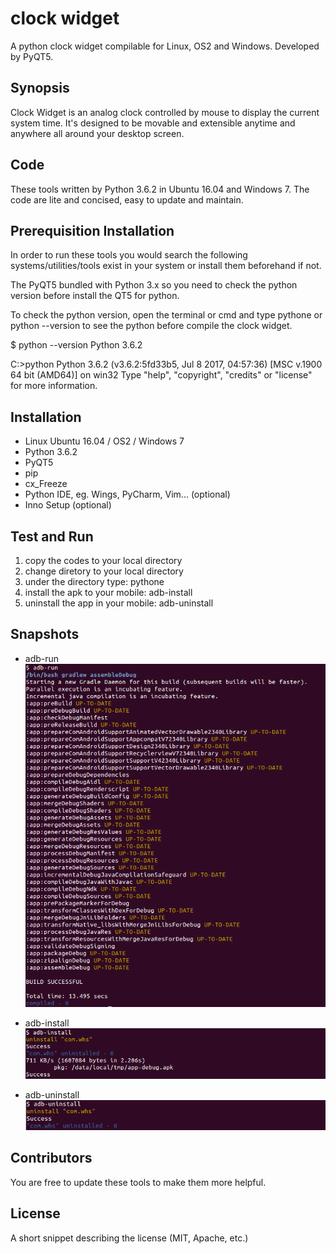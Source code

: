 # clock widget

A python clock widget compilable for Linux, OS2 and Windows. Developed by PyQT5. 

## Synopsis

Clock Widget is an analog clock controlled by mouse to display the current system time. It's designed to be movable and extensible anytime and anywhere all around your desktop screen.

## Code

These tools written by Python 3.6.2 in Ubuntu 16.04 and Windows 7. The code are lite and concised, easy to update and maintain.

## Prerequisition Installation

In order to run these tools you would search the following systems/utilities/tools exist in your system or install them beforehand if not.

The PyQT5 bundled with Python 3.x so you need to check the python version before install the QT5 for python.

To check the python version, open the terminal or cmd and type pythone or python --version to see the python before compile the clock widget.

$ python --version
Python 3.6.2

C:\>python
Python 3.6.2 (v3.6.2:5fd33b5, Jul  8 2017, 04:57:36) [MSC v.1900 64 bit (AMD64)] on win32
Type "help", "copyright", "credits" or "license" for more information.
>>>

## Installation

* Linux Ubuntu 16.04 / OS2 / Windows 7
* Python 3.6.2
* PyQT5
* pip
* cx_Freeze
* Python IDE, eg. Wings, PyCharm, Vim... (optional)
* Inno Setup (optional) 

## Test and Run
1. copy the codes to your local directory 
2. change diretory to your local directory
3. under the directory type: pythone 
5. install the apk to your mobile: adb-install
6. uninstall the app in your mobile: adb-uninstall

## Snapshots

* adb-run<br>
![adb-run](https://raw.githubusercontent.com/joechiu/adb-tools/master/snapshots/adb-run-snapshot.png "adb-run snapshot")

* adb-install<br>
![adb-install](https://raw.githubusercontent.com/joechiu/adb-tools/master/snapshots/adb-install-snapshot.png "adb-install snapshot")

* adb-uninstall<br>
![adb-uninstall](https://raw.githubusercontent.com/joechiu/adb-tools/master/snapshots/adb-uninstall-snapshot.png "adb-uninstall snapshot")

## Contributors

You are free to update these tools to make them more helpful.

## License

A short snippet describing the license (MIT, Apache, etc.)
